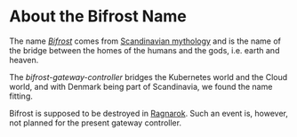 # About the Bifrost Name

The name [*Bifrost*](https://en.wikipedia.org/wiki/Bifr%C3%B6st) comes
from [Scandinavian
mythology](https://en.wikipedia.org/wiki/Norse_mythology) and is the
name of the bridge between the homes of the humans and the gods,
i.e. earth and heaven.

The *bifrost-gateway-controller* bridges the Kubernetes world and the
Cloud world, and with Denmark being part of Scandinavia, we found the
name fitting.

Bifrost is supposed to be destroyed in
[Ragnarok](https://en.wikipedia.org/wiki/Ragnar%C3%B6k). Such an event
is, however, not planned for the present gateway controller.
